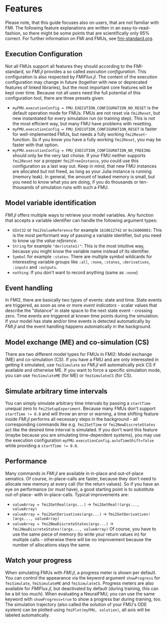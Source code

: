 
# Features
Please note, that this guide focuses also on users, that are not familiar with FMI. The following feature explanations are written in an easy-to-read-fashion, so there might be some points that are scientifically only 95% correct. For further information on FMI and FMUs, see [fmi-standard.org](http://fmi-standard.org/).

## Execution Configuration
Not all FMUs support all features they should according to the FMI-standard, so *FMI.jl* provides a so called *execution configuration*. 
This configuration is also respected by *FMIFlux.jl*.
The content of the execution configuration may change in future (together with new or deprecated features of linked libraries), but the most important core features will be kept over time.
Because not all users need the full potential of this configuration tool, there are three presets given: 
- `myFMU.executionConfig = FMU_EXECUTION_CONFIGURATION_NO_RESET` is the default operation mode for FMUs. FMUs are not reset via `fmi2Reset`, but new instantiated for every simulation run (or training step). This is not the most efficient way, but many FMU have problems with resetting.
- `myFMU.executionConfig = FMU_EXECUTION_CONFIGURATION_RESET` is faster for well-implemented FMUs, but needs a fully working `fmi2Reset`-function. So if you know you have a fully working `fmi2Reset`, you may be faster with that option.
- `myFMU.executionConfig = FMU_EXECUTION_CONFIGURATION_NO_FREEING` should only be the very last choise. If your FMU neither supports `fmi2Reset` nor a propper `fmi2FreeInstance`, you could use this configuration as a last way out. Keep in mind, that new FMU instances are allocated but not freed, as long as your Julia instance is running (memory leak). In general, the amount of leaked memory is small, but you need to know what you are doing, if you do thousands or ten-thousands of simulation runs with such a FMU.

## Model variable identification
*FMI.jl* offers multiple ways to retrieve your model variables. Any function that accepts a variable identifier can handle the following argument types:
- `UInt32` or `fmi2ValueReference` for example `1610612742` or `0x16000001`: This is the most performant way of passing a variable identifier, but you need to know up the *value reference*.
- `String` for example `"der(state1)"`: This is the most intuitive way, because you might know the variable name instead of its identifier.
- `Symbol` for example `:states`: There are multiple symbol wildcards for interessting variable groups like `:all`, `:none`, `:states`, `:derivatives`, `:inputs` and `:outputs`.
- `nothing`: If you don't want to record anything (same as `:none`)

## Event handling
In FMI2, there are basically two types of events: state and time. 
State events are triggered, as soon as one or more *event indicators* - scalar values that describe the "distance" in state space to the next state event - crossing zero. 
Time events are triggered at known time points during the simulation. 
If your model has state and/or time events is detected automatically by *FMI.jl* and the event handling happens automatically in the background.

## Model exchange (ME) and co-simulation (CS)
There are two different model types for FMUs in FMI2: Model exchange (ME) and co-simulation (CS). 
If you have a FMU and are only interessted in getting it simulated, use `fmiSimulate` so *FMI.jl* will automatically pick CS if available and otherwise ME.
If you want to force a specific simulation mode, you can use `fmiSimulateME` (for ME) or `fmiSimulateCS` (for CS).

## Simulate arbitrary time intervals
You can simply simulate arbitrary time intervals by passing a `startTime` unequal zero to `fmi2SetupExperiment`. 
Because many FMUs don't support `startTime != 0.0` and will throw an error or warning, a time shifting feature inside *FMI.jl* performs all necessary steps in the background - all corresponding commands like e.g. `fmi2SetTime` or `fmi2NewDiscreteStates` act like the desired time interval is simulated.
If you don't want this feature (maybe because you are simulating time-dependent systems), you may use the execution configuration `myFMU.executionConfig.autoTimeShift=false` while providing a `startTime != 0.0`.

## Performance
Many commands in *FMI.jl* are available in in-place and out-of-place sematics. Of course, in-place-calls are faster, because they don't need to allocate new memory at every call (for the return values).
So if you have an eye on performance (or *must* have), a good starting point is to substitute out-of-place- with in-place-calls. Typical improvements are:
- `valueArray = fmi2GetReal(args...)` -> `fmi2GetReal!(args..., valueArray)`
- `valueArray = fmi2GetDerivatives(args...)` -> `fmi2GetDerivatives!(args..., valueArray)`
- `valueArray = fmi2NewDiscreteStates(args...)` -> `fmi2NewDiscreteStates!(args..., valueArray)`
Of course, you have to use the same piece of memory (to write your return values in) for multiple calls - otherwise there will be no improvement because the number of allocations stays the same.

## Watch your progress
When simulating FMUs with *FMI.jl*, a progress meter is shown per default. You can control the appearance via the keyword argument `showProgress` for `fmiSimulate`, `fmiSimulateME` and `fmiSimulateCS`. 
Progress meters are also available for *FMIFlux.jl*, but deactivated by default (during training, this can be a bit too much). When evaluating a NeuralFMU, you can use the same keyword with `showProgress=true` to show a progress bar during training, too.
The simulation trajectory (also called the *solution* of your FMU's ODE system) can be plotted using `fmiPlot(myFMU, solution)`, all axis will be labeled automatically.
